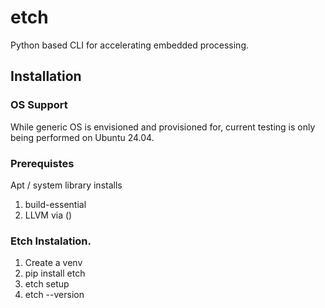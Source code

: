 # etch
Python based CLI for accelerating embedded processing.


## Installation

### OS Support
While generic OS is envisioned and provisioned for, current testing is only being performed on Ubuntu 24.04.

### Prerequistes
Apt / system library installs
1.  build-essential
2.  LLVM via ()

### Etch Instalation.
1.  Create a venv
2.  pip install etch
3.  etch setup
4.  etch --version
